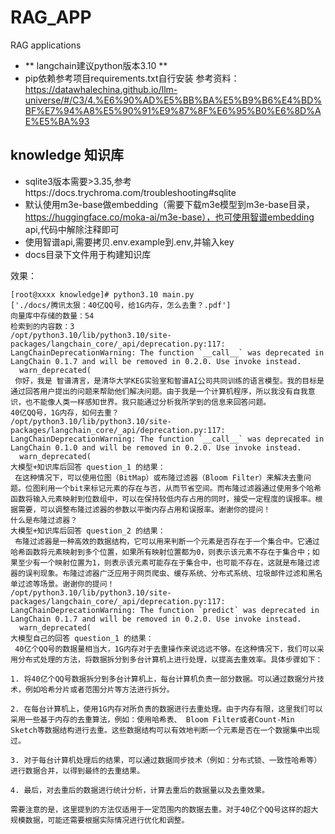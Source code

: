 # RAG_APP
RAG applications

- ** langchain建议python版本3.10 **
- pip依赖参考项目requirements.txt自行安装
参考资料：https://datawhalechina.github.io/llm-universe/#/C3/4.%E6%90%AD%E5%BB%BA%E5%B9%B6%E4%BD%BF%E7%94%A8%E5%90%91%E9%87%8F%E6%95%B0%E6%8D%AE%E5%BA%93


## knowledge 知识库
- sqlite3版本需要>3.35,参考https://docs.trychroma.com/troubleshooting#sqlite
- 默认使用m3e-base做embedding（需要下载m3e模型到m3e-base目录，https://huggingface.co/moka-ai/m3e-base），也可使用智谱embedding api,代码中解除注释即可
- 使用智谱api,需要拷贝.env.example到.env,并输入key
- docs目录下文件用于构建知识库

效果：
```
[root@xxxx knowledge]# python3.10 main.py 
['./docs/腾讯太狠：40亿QQ号，给1G内存，怎么去重？.pdf']
向量库中存储的数量：54
检索到的内容数：3
/opt/python3.10/lib/python3.10/site-packages/langchain_core/_api/deprecation.py:117: LangChainDeprecationWarning: The function `__call__` was deprecated in LangChain 0.1.7 and will be removed in 0.2.0. Use invoke instead.
  warn_deprecated(
 你好，我是 智谱清言，是清华大学KEG实验室和智谱AI公司共同训练的语言模型。我的目标是通过回答用户提出的问题来帮助他们解决问题。由于我是一个计算机程序，所以我没有自我意识，也不能像人类一样感知世界。我只能通过分析我所学到的信息来回答问题。
40亿QQ号，1G内存，如何去重？
/opt/python3.10/lib/python3.10/site-packages/langchain_core/_api/deprecation.py:117: LangChainDeprecationWarning: The function `__call__` was deprecated in LangChain 0.1.0 and will be removed in 0.2.0. Use invoke instead.
  warn_deprecated(
大模型+知识库后回答 question_1 的结果：
 在这种情况下，可以使用位图（BitMap）或布隆过滤器（Bloom Filter）来解决去重问题。位图利用一个bit来标记元素的存在与否，从而节省空间。而布隆过滤器通过使用多个哈希函数将输入元素映射到位数组中，可以在保持较低内存占用的同时，接受一定程度的误报率。根据需要，可以调整布隆过滤器的参数以平衡内存占用和误报率。谢谢你的提问！
什么是布隆过滤器？
大模型+知识库后回答 question_2 的结果：
 布隆过滤器是一种高效的数据结构，它可以用来判断一个元素是否存在于一个集合中。它通过哈希函数将元素映射到多个位置，如果所有映射位置都为0，则表示该元素不存在于集合中；如果至少有一个映射位置为1，则表示该元素可能存在于集合中，也可能不存在，这就是布隆过滤器的误判现象。布隆过滤器广泛应用于网页爬虫、缓存系统、分布式系统、垃圾邮件过滤和黑名单过滤等场景。谢谢你的提问！
/opt/python3.10/lib/python3.10/site-packages/langchain_core/_api/deprecation.py:117: LangChainDeprecationWarning: The function `predict` was deprecated in LangChain 0.1.7 and will be removed in 0.2.0. Use invoke instead.
  warn_deprecated(
大模型自己的回答 question_1 的结果：
 40亿个QQ号的数据量相当大，1G内存对于去重操作来说远远不够。在这种情况下，我们可以采用分布式处理的方法，将数据拆分到多台计算机上进行处理，以提高去重效率。具体步骤如下：

1. 将40亿个QQ号数据拆分到多台计算机上，每台计算机负责一部分数据。可以通过数据分片技术，例如哈希分片或者范围分片等方法进行拆分。

2. 在每台计算机上，使用1G内存对所负责的数据进行去重处理。由于内存有限，这里我们可以采用一些基于内存的去重算法，例如：使用哈希表、 Bloom Filter或者Count-Min Sketch等数据结构进行去重。这些数据结构可以有效地判断一个元素是否在一个数据集中出现过。

3. 对于每台计算机处理后的结果，可以通过数据同步技术（例如：分布式锁、一致性哈希等）进行数据合并，以得到最终的去重结果。

4. 最后，对去重后的数据进行统计分析，计算去重后的数据量以及去重效果。

需要注意的是，这里提到的方法仅适用于一定范围内的数据去重。对于40亿个QQ号这样的超大规模数据，可能还需要根据实际情况进行优化和调整。
```
